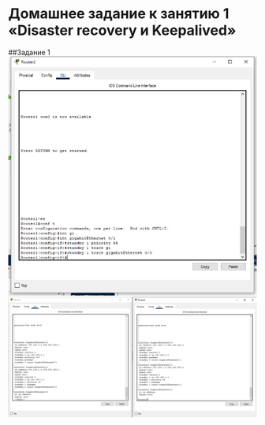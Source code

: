 # Домашнее задание к занятию 1 «Disaster recovery и Keepalived»
##Задание 1
![screenshot](https://github.com/OhotinDY/sflt-01/blob/main/Screenshot1.png)
![screenshot](https://github.com/OhotinDY/sflt-01/blob/main/Screenshot2.png)
